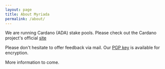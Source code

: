 ```yaml
---
layout: page
title: About Myriada
permalink: /about/
---
```


We are running Cardano (ADA) stake pools. Please check out the Cardano project's official [site](https://www.cardano.org/en/home/)

Please don't hesitate to offer feedback via mail. Our [PGP key](images/publickey_admin@myriada.info.asc) is available for encryption.

More information to come.
